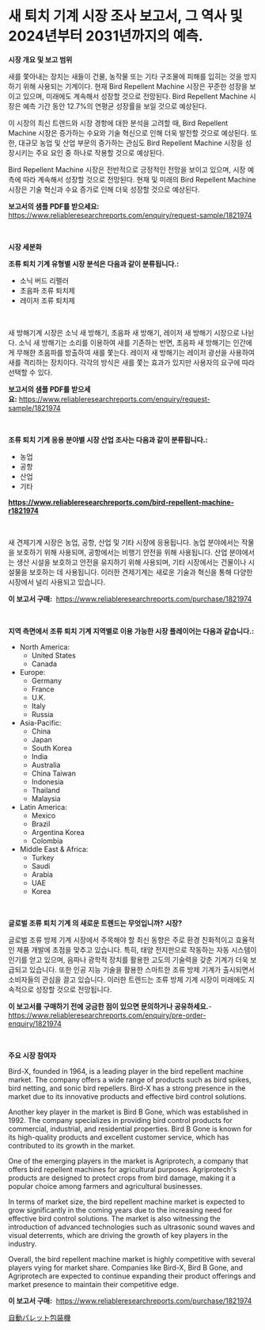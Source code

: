 <p><h1>새 퇴치 기계 시장 조사 보고서, 그 역사 및 2024년부터 2031년까지의 예측.</h1></p><p><strong>시장 개요 및 보고 범위</strong></p>
<p><p>새를 쫓아내는 장치는 새들이 건물, 농작물 또는 기타 구조물에 피해를 입히는 것을 방지하기 위해 사용되는 기계이다. 현재 Bird Repellent Machine 시장은 꾸준한 성장을 보이고 있으며, 미래에도 계속해서 성장할 것으로 전망된다. Bird Repellent Machine 시장은 예측 기간 동안 12.7%의 연평균 성장률을 보일 것으로 예상된다. </p><p>이 시장의 최신 트렌드와 시장 경항에 대한 분석을 고려할 때, Bird Repellent Machine 시장은 증가하는 수요와 기술 혁신으로 인해 더욱 발전할 것으로 예상된다. 또한, 대규모 농업 및 산업 부문의 증가하는 관심도 Bird Repellent Machine 시장을 성장시키는 주요 요인 중 하나로 작용할 것으로 예상된다.</p><p>Bird Repellent Machine 시장은 전반적으로 긍정적인 전망을 보이고 있으며, 시장 예측에 따라 계속해서 성장할 것으로 전망된다. 현재 및 미래의 Bird Repellent Machine 시장은 기술 혁신과 수요 증가로 인해 더욱 성장할 것으로 예상된다.</p></p>
<p><strong>보고서의 샘플 PDF를 받으세요:</strong> <a href="https://www.reliableresearchreports.com/enquiry/request-sample/1821974">https://www.reliableresearchreports.com/enquiry/request-sample/1821974</a></p>
<p>&nbsp;</p>
<p><strong>시장 세분화</strong></p>
<p><strong>조류 퇴치 기계 유형별 시장 분석은 다음과 같이 분류됩니다.:</strong></p>
<p><ul><li>소닉 버드 리펠러</li><li>초음파 조류 퇴치제</li><li>레이저 조류 퇴치제</li></ul></p>
<p>&nbsp;</p>
<p><p>새 방해기계 시장은 소닉 새 방해기, 초음파 새 방해기, 레이저 새 방해기 시장으로 나뉜다. 소닉 새 방해기는 소리를 이용하여 새를 기존하는 반면, 초음파 새 방해기는 인간에게 무해한 초음파를 방출하여 새를 쫓는다. 레이저 새 방해기는 레이저 광선을 사용하여 새를 격리하는 장치이다. 각각의 방식은 새를 쫓는 효과가 있지만 사용자의 요구에 따라 선택할 수 있다. </p></p>
<p><strong>보고서의 샘플 PDF를 받으세요:</strong>&nbsp;<a href="https://www.reliableresearchreports.com/enquiry/request-sample/1821974">https://www.reliableresearchreports.com/enquiry/request-sample/1821974</a></p>
<p>&nbsp;</p>
<p><strong> 조류 퇴치 기계 응용 분야별 시장 산업 조사는 다음과 같이 분류됩니다.:</strong></p>
<p><ul><li>농업</li><li>공항</li><li>산업</li><li>기타</li></ul></p>
<p><strong><a href="https://www.reliableresearchreports.com/bird-repellent-machine-r1821974">https://www.reliableresearchreports.com/bird-repellent-machine-r1821974</a></strong></p>
<p>&nbsp;</p>
<p><p>새 견제기계 시장은 농업, 공항, 산업 및 기타 시장에 응용됩니다. 농업 분야에서는 작물을 보호하기 위해 사용되며, 공항에서는 비행기 안전을 위해 사용됩니다. 산업 분야에서는 생산 시설을 보호하고 안전을 유지하기 위해 사용되며, 기타 시장에서는 건물이나 시설물을 보호하는 데 사용됩니다. 이러한 견제기계는 새로운 기술과 혁신을 통해 다양한 시장에서 널리 사용되고 있습니다.</p></p>
<p><strong>이 보고서 구매:</strong>&nbsp; <a href="https://www.reliableresearchreports.com/purchase/1821974">https://www.reliableresearchreports.com/purchase/1821974</a></p>
<p>&nbsp;</p>
<p><strong>지역 측면에서 조류 퇴치 기계 지역별로 이용 가능한 시장 플레이어는 다음과 같습니다.:</strong></p>
<p><ul>
    <li>
        North America:
        <ul>
            <li>United States</li>
            <li>Canada</li>
        </ul>
    </li>
    <li>
        Europe:
        <ul>
            <li>Germany</li>
            <li>France</li>
            <li>U.K.</li>
            <li>Italy</li>
            <li>Russia</li>
        </ul>
    </li>
    <li>
        Asia-Pacific:
        <ul>
            <li>China</li>
            <li>Japan</li>
            <li>South Korea</li>
            <li>India</li>
            <li>Australia</li>
            <li>China Taiwan</li>
            <li>Indonesia</li>
            <li>Thailand</li>
            <li>Malaysia</li>
        </ul>
    </li>
    <li>
        Latin America:
        <ul>
            <li>Mexico</li>
            <li>Brazil</li>
            <li>Argentina Korea</li>
            <li>Colombia</li>
        </ul>
    </li>
    <li>
        Middle East & Africa:
        <ul>
            <li>Turkey</li>
            <li>Saudi</li>
            <li>Arabia</li>
            <li>UAE</li>
            <li>Korea</li>
        </ul>
    </li>
    </ul></p>
<p>&nbsp;</p>
<p><strong>글로벌 조류 퇴치 기계 의 새로운 트렌드는 무엇입니까? 시장?</strong></p>
<p><p>글로벌 조류 방제 기계 시장에서 주목해야 할 최신 동향은 주로 환경 친화적이고 효율적인 제품 개발에 초점을 맞추고 있습니다. 특히, 태양 전지판으로 작동하는 자동 시스템이 인기를 얻고 있으며, 음파나 광학적 장치를 활용한 고도의 기술력을 갖춘 기계가 더욱 보급되고 있습니다. 또한 인공 지능 기술을 활용한 스마트한 조류 방제 기계가 출시되면서 소비자들의 관심을 끌고 있습니다. 이러한 트렌드는 조류 방제 기계 시장이 미래에도 지속적으로 성장할 것으로 전망됩니다.</p></p>
<p><strong>이 보고서를 구매하기 전에 궁금한 점이 있으면 문의하거나 공유하세요.</strong>- <a href="https://www.reliableresearchreports.com/enquiry/pre-order-enquiry/1821974">https://www.reliableresearchreports.com/enquiry/pre-order-enquiry/1821974</a></p>
<p>&nbsp;</p>
<p><strong>주요 시장 참여자</strong></p>
<p><p>Bird-X, founded in 1964, is a leading player in the bird repellent machine market. The company offers a wide range of products such as bird spikes, bird netting, and sonic bird repellers. Bird-X has a strong presence in the market due to its innovative products and effective bird control solutions.</p><p>Another key player in the market is Bird B Gone, which was established in 1992. The company specializes in providing bird control products for commercial, industrial, and residential properties. Bird B Gone is known for its high-quality products and excellent customer service, which has contributed to its growth in the market.</p><p>One of the emerging players in the market is Agriprotech, a company that offers bird repellent machines for agricultural purposes. Agriprotech's products are designed to protect crops from bird damage, making it a popular choice among farmers and agricultural businesses.</p><p>In terms of market size, the bird repellent machine market is expected to grow significantly in the coming years due to the increasing need for effective bird control solutions. The market is also witnessing the introduction of advanced technologies such as ultrasonic sound waves and visual deterrents, which are driving the growth of key players in the industry.</p><p>Overall, the bird repellent machine market is highly competitive with several players vying for market share. Companies like Bird-X, Bird B Gone, and Agriprotech are expected to continue expanding their product offerings and market presence to maintain their competitive edge.</p></p>
<p><strong>이 보고서 구매:</strong>&nbsp;&nbsp;<a href="https://www.reliableresearchreports.com/purchase/1821974">https://www.reliableresearchreports.com/purchase/1821974</a></p>
<p><p><a href="https://github.com/ppmazlotr77499/Market-Research-Report-List-1/blob/main/274281732895.md">自動パレット包装機</a></p></p>